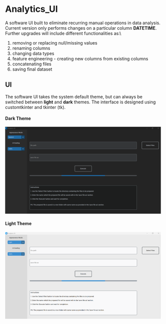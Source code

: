 # Analytics_UI
A software UI built to eliminate recurring manual operations in data analysis. Current version only performs changes on
a particular column **DATETIME**. Further upgrades will include different functionalities as:\
1. removing or replacing null/missing values
2. renaming columns
3. changing data types
4. feature engineering - creating new columns from existing columns
5. concatenating files
6. saving final dataset

## UI
The software UI takes the system default theme, but can always be switched between **light** and **dark** themes. The
interface is designed using customtkinter and tkinter (tk).

#### Dark Theme
![](images/dark_theme.png)

#### Light Theme
![](images/light_theme.png)
